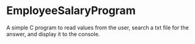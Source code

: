 # EmployeeSalaryProgram
A simple C program to read values from the user, search a txt file for the answer, and display it to the console.
